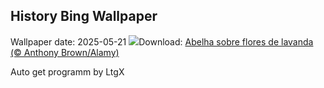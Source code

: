 ## History Bing Wallpaper
Wallpaper date: 2025-05-21
![](https://www.bing.com/th?id=OHR.HoneyBeeLavender_PT-BR9232518610_UHD.jpg&w=1000)Download: [Abelha sobre flores de lavanda (© Anthony Brown/Alamy)](https://www.bing.com/th?id=OHR.HoneyBeeLavender_PT-BR9232518610_UHD.jpg)

Auto get programm by LtgX
